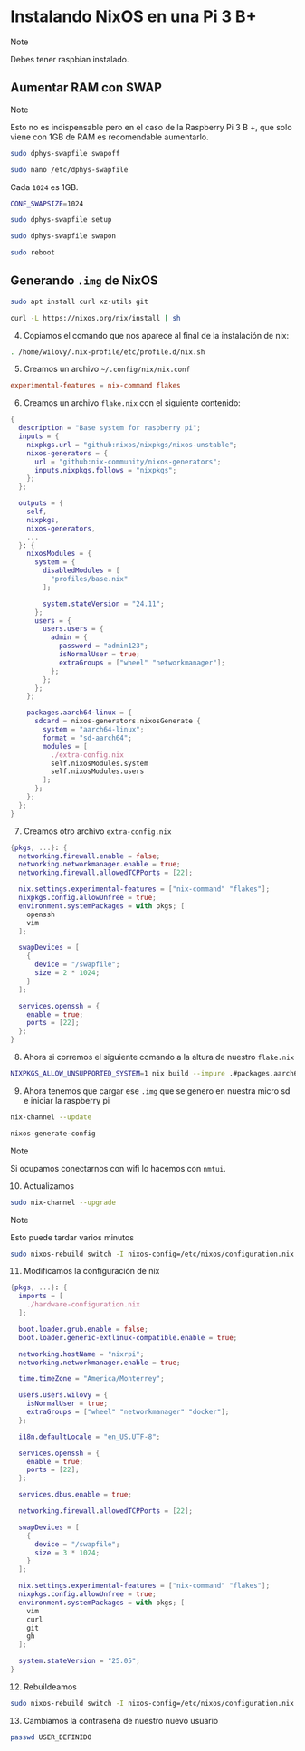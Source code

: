 # Instalando NixOS en una Pi 3 B+

> [!NOTE]
> Debes tener raspbian instalado.

## Aumentar RAM con SWAP

> [!NOTE]
> Esto no es indispensable pero en el caso de la Raspberry Pi 3 B +, que solo viene con 1GB de RAM es recomendable aumentarlo.

```bash
sudo dphys-swapfile swapoff
```

```bash
sudo nano /etc/dphys-swapfile
```

Cada `1024` es 1GB.

```bash
CONF_SWAPSIZE=1024
```

```bash
sudo dphys-swapfile setup
```

```bash
sudo dphys-swapfile swapon
```

```bash
sudo reboot
```

## Generando `.img` de NixOS

```bash
sudo apt install curl xz-utils git
```

```bash
curl -L https://nixos.org/nix/install | sh
```

4. Copiamos el comando que nos aparece al final de la instalación de nix:

```bash
. /home/wilovy/.nix-profile/etc/profile.d/nix.sh
```

5. Creamos un archivo `~/.config/nix/nix.conf`

```conf
experimental-features = nix-command flakes
```

6. Creamos un archivo `flake.nix` con el siguiente contenido:

```nix
{
  description = "Base system for raspberry pi";
  inputs = {
    nixpkgs.url = "github:nixos/nixpkgs/nixos-unstable";
    nixos-generators = {
      url = "github:nix-community/nixos-generators";
      inputs.nixpkgs.follows = "nixpkgs";
    };
  };

  outputs = {
    self,
    nixpkgs,
    nixos-generators,
    ...
  }: {
    nixosModules = {
      system = {
        disabledModules = [
          "profiles/base.nix"
        ];

        system.stateVersion = "24.11";
      };
      users = {
        users.users = {
          admin = {
            password = "admin123";
            isNormalUser = true;
            extraGroups = ["wheel" "networkmanager"];
          };
        };
      };
    };

    packages.aarch64-linux = {
      sdcard = nixos-generators.nixosGenerate {
        system = "aarch64-linux";
        format = "sd-aarch64";
        modules = [
          ./extra-config.nix
          self.nixosModules.system
          self.nixosModules.users
        ];
      };
    };
  };
}
```

7. Creamos otro archivo `extra-config.nix`

```nix
{pkgs, ...}: {
  networking.firewall.enable = false;
  networking.networkmanager.enable = true;
  networking.firewall.allowedTCPPorts = [22];

  nix.settings.experimental-features = ["nix-command" "flakes"];
  nixpkgs.config.allowUnfree = true;
  environment.systemPackages = with pkgs; [
    openssh
    vim
  ];

  swapDevices = [
    {
      device = "/swapfile";
      size = 2 * 1024;
    }
  ];

  services.openssh = {
    enable = true;
    ports = [22];
  };
}
```

8. Ahora si corremos el siguiente comando a la altura de nuestro `flake.nix`

```bash
NIXPKGS_ALLOW_UNSUPPORTED_SYSTEM=1 nix build --impure .#packages.aarch64-linux.sdcard
```

9. Ahora tenemos que cargar ese `.img` que se genero en nuestra micro sd e iniciar la raspberry pi

```bash
nix-channel --update
```

```bash
nixos-generate-config
```

> [!NOTE]
> Si ocupamos conectarnos con wifi lo hacemos con `nmtui`.

10. Actualizamos

```bash
sudo nix-channel --upgrade
```

> [!NOTE]
> Esto puede tardar varios minutos

```bash
sudo nixos-rebuild switch -I nixos-config=/etc/nixos/configuration.nix
```

11. Modificamos la configuración de nix

```nix
{pkgs, ...}: {
  imports = [
    ./hardware-configuration.nix
  ];

  boot.loader.grub.enable = false;
  boot.loader.generic-extlinux-compatible.enable = true;

  networking.hostName = "nixrpi";
  networking.networkmanager.enable = true;

  time.timeZone = "America/Monterrey";

  users.users.wilovy = {
    isNormalUser = true;
    extraGroups = ["wheel" "networkmanager" "docker"];
  };

  i18n.defaultLocale = "en_US.UTF-8";

  services.openssh = {
    enable = true;
    ports = [22];
  };

  services.dbus.enable = true;

  networking.firewall.allowedTCPPorts = [22];

  swapDevices = [
    {
      device = "/swapfile";
      size = 3 * 1024;
    }
  ];

  nix.settings.experimental-features = ["nix-command" "flakes"];
  nixpkgs.config.allowUnfree = true;
  environment.systemPackages = with pkgs; [
    vim
    curl
    git
    gh
  ];

  system.stateVersion = "25.05";
}
```

12. Rebuildeamos

```bash
sudo nixos-rebuild switch -I nixos-config=/etc/nixos/configuration.nix
```

13. Cambiamos la contraseña de nuestro nuevo usuario

```bash
passwd USER_DEFINIDO
```
